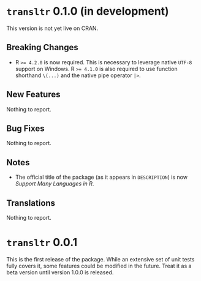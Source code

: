 # `transltr` 0.1.0 (in development)

This version is not yet live on CRAN.

## Breaking Changes

* R `>= 4.2.0` is now required. This is necessary to leverage native `UTF-8`
  support on Windows. R `>= 4.1.0` is also required to use function shorthand
  `\(...)` and the native pipe operator `|>`.

## New Features

Nothing to report.

## Bug Fixes

Nothing to report.

## Notes

* The official title of the package (as it appears in `DESCRIPTION`) is now
  *Support Many Languages in R*.

## Translations

Nothing to report.

# `transltr` 0.0.1

This is the first release of the package. While an extensive set of unit tests
fully covers it, some features could be modified in the future. Treat it as a
beta version until version 1.0.0 is released.
